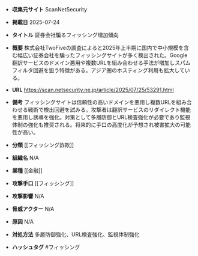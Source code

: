 - **収集元サイト**
ScanNetSecurity

- **掲載日**
2025-07-24

- **タイトル**
証券会社騙るフィッシング増加傾向

- **概要**
株式会社TwoFiveの調査によると2025年上半期に国内で中小規模を含む幅広い証券会社を騙ったフィッシングサイトが多く検出された。Google翻訳サービスのドメイン悪用や複数URLを組み合わせる手法が増加しスパムフィルタ回避を狙う特徴がある。アジア圏のホスティング利用も拡大している。

- **URL**
https://scan.netsecurity.ne.jp/article/2025/07/25/53291.html

- **備考**
フィッシングサイトは信頼性の高いドメインを悪用し複数URLを組み合わせる戦術で検出回避を試みる。攻撃者は翻訳サービスのリダイレクト機能を悪用し誘導を強化。対策として多層防御とURL検査強化が必要であり監視体制の強化も推奨される。将来的に手口の高度化が予想され被害拡大の可能性が高い。

- **分類**
[[フィッシング詐欺]]

- **組織名**
N/A

- **業種**
[[金融]]

- **攻撃手口**
[[フィッシング]]

- **攻撃影響**
N/A

- **脅威アクター**
N/A

- **原因**
N/A

- **対処方法**
多層防御強化、URL検査強化、監視体制強化

- **ハッシュタグ**
#フィッシング
